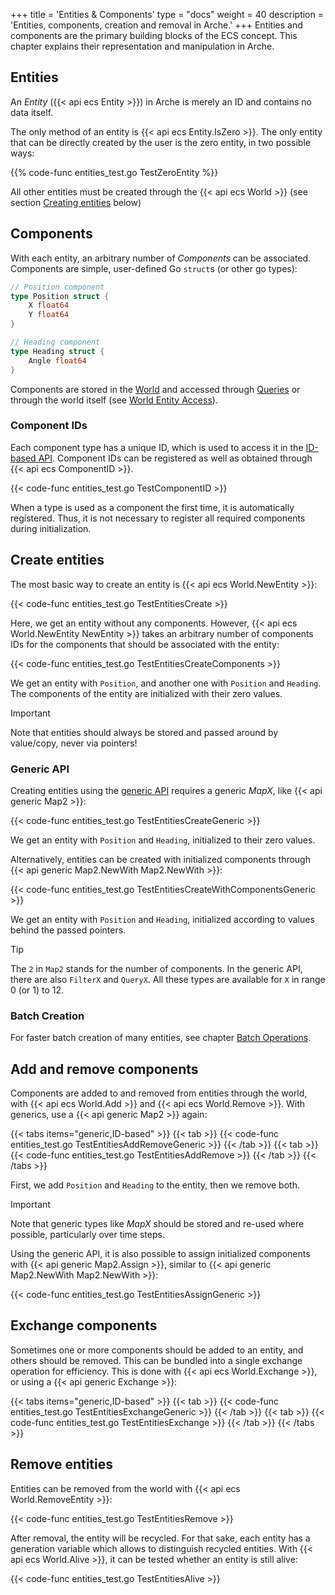 +++
title = 'Entities & Components'
type = "docs"
weight = 40
description = 'Entities, components, creation and removal in Arche.'
+++
Entities and components are the primary building blocks of the ECS concept.
This chapter explains their representation and manipulation in Arche.

## Entities

An *Entity* ({{< api ecs Entity >}}) in Arche is merely an ID and contains no data itself.

The only method of an entity is {{< api ecs Entity.IsZero >}}.
The only entity that can be directly created by the user is the zero entity, in two possible ways:

{{% code-func entities_test.go TestZeroEntity %}}

All other entities must be created through the {{< api ecs World >}} (see section [Creating entities](#creating-entities) below)

## Components

With each entity, an arbitrary number of *Components* can be associated.
Components are simple, user-defined Go `struct`s (or other go types):

```go
// Position component
type Position struct {
    X float64
    Y float64
}

// Heading component
type Heading struct {
    Angle float64
}
```

Components are stored in the [World](./world) and accessed through [Queries](./queries) or
through the world itself (see [World Entity Access](./world-access)).

### Component IDs

Each component type has a unique ID, which is used to access it in the [ID-based API](./apis).
Component IDs can be registered as well as obtained through {{< api ecs ComponentID >}}.

{{< code-func entities_test.go TestComponentID >}}

When a type is used as a component the first time, it is automatically registered.
Thus, it is not necessary to register all required components during initialization.

## Create entities

The most basic way to create an entity is {{< api ecs World.NewEntity >}}:

{{< code-func entities_test.go TestEntitiesCreate >}}

Here, we get an entity without any components.
However, {{< api ecs World.NewEntity NewEntity >}} takes an arbitrary number of components IDs for the components that should be associated with the entity:

{{< code-func entities_test.go TestEntitiesCreateComponents >}}

We get an entity with `Position`, and another one with `Position` and `Heading`.
The components of the entity are initialized with their zero values.

> [!IMPORTANT]
> Note that entities should always be stored and passed around by value/copy,
never via pointers!

### Generic API

Creating entities using the [generic API](./apis) requires a generic *MapX*, like {{< api generic Map2 >}}:

{{< code-func entities_test.go TestEntitiesCreateGeneric >}}

We get an entity with `Position` and `Heading`, initialized to their zero values.

Alternatively, entities can be created with initialized components through {{< api generic Map2.NewWith Map2.NewWith >}}:

{{< code-func entities_test.go TestEntitiesCreateWithComponentsGeneric >}}

We get an entity with `Position` and `Heading`, initialized according to values behind the passed pointers.

> [!TIP]
> The `2` in `Map2` stands for the number of components.
> In the generic API, there are also `FilterX` and `QueryX`.
> All these types are available for `X` in range 0 (or 1) to 12.

### Batch Creation

For faster batch creation of many entities, see chapter [Batch Operations](./batch-ops).

## Add and remove components

Components are added to and removed from entities through the world,
with {{< api ecs World.Add >}} and {{< api ecs World.Remove >}}.
With generics, use a {{< api generic Map2 >}} again:

{{< tabs items="generic,ID-based" >}}
{{< tab >}}
{{< code-func entities_test.go TestEntitiesAddRemoveGeneric >}}
{{< /tab >}}
{{< tab >}}
{{< code-func entities_test.go TestEntitiesAddRemove >}}
{{< /tab >}}
{{< /tabs >}}

First, we add `Position` and `Heading` to the entity, then we remove both.

> [!IMPORTANT]
> Note that generic types like *MapX* should be stored and re-used where possible, particularly over time steps.

Using the generic API, it is also possible to assign initialized components with
{{< api generic Map2.Assign >}}, similar to {{< api generic Map2.NewWith Map2.NewWith >}}:

{{< code-func entities_test.go TestEntitiesAssignGeneric >}}

## Exchange components

Sometimes one or more components should be added to an entity, and others should be removed.
This can be bundled into a single exchange operation for efficiency.
This is done with {{< api ecs World.Exchange >}}, or using a {{< api generic Exchange >}}:

{{< tabs items="generic,ID-based" >}}
{{< tab >}}
{{< code-func entities_test.go TestEntitiesExchangeGeneric >}}
{{< /tab >}}
{{< tab >}}
{{< code-func entities_test.go TestEntitiesExchange >}}
{{< /tab >}}
{{< /tabs >}}

## Remove entities

Entities can be removed from the world with {{< api ecs World.RemoveEntity >}}:

{{< code-func entities_test.go TestEntitiesRemove >}}

After removal, the entity will be recycled.
For that sake, each entity has a generation variable which allows to distinguish recycled entities.
With {{< api ecs World.Alive >}}, it can be tested whether an entity is still alive:

{{< code-func entities_test.go TestEntitiesAlive >}}

